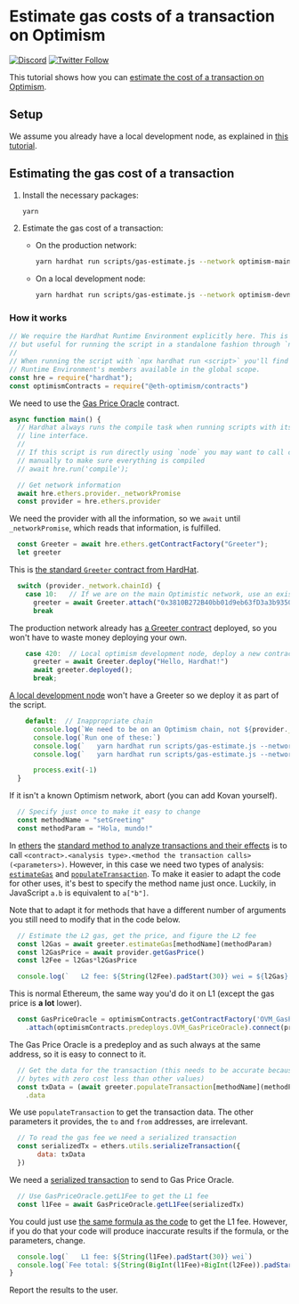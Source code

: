 # Estimate gas costs of a transaction on Optimism

[![Discord](https://img.shields.io/discord/667044843901681675.svg?color=768AD4&label=discord&logo=https%3A%2F%2Fdiscordapp.com%2Fassets%2F8c9701b98ad4372b58f13fd9f65f966e.svg)](https://discord.com/channels/667044843901681675)
[![Twitter Follow](https://img.shields.io/twitter/follow/optimismPBC.svg?label=optimismPBC&style=social)](https://twitter.com/optimismPBC)

This tutorial shows how you can [estimate the cost of a transaction on Optimism](https://community.optimism.io/docs/developers/build/transaction-fees). 

## Setup

We assume you already have a local development node, as explained in [this tutorial](https://github.com/ethereum-optimism/optimism-tutorial/tree/main/hardhat).

## Estimating the gas cost of a transaction

1. Install the necessary packages:
   ```sh
   yarn
   ```

1. Estimate the gas cost of a transaction:
   - On the production network:
     ```sh
     yarn hardhat run scripts/gas-estimate.js --network optimism-mainnet
     ```
   - On a local development node:
     ```sh
     yarn hardhat run scripts/gas-estimate.js --network optimism-devnode
     ```
     
### How it works

```javascript
// We require the Hardhat Runtime Environment explicitly here. This is optional
// but useful for running the script in a standalone fashion through `node <script>`.
//
// When running the script with `npx hardhat run <script>` you'll find the Hardhat
// Runtime Environment's members available in the global scope.
const hre = require("hardhat");
const optimismContracts = require("@eth-optimism/contracts")
```

We need to use the [Gas Price Oracle](https://github.com/ethereum-optimism/optimism/blob/develop/packages/contracts/contracts/L2/predeploys/OVM_GasPriceOracle.sol) contract.

```js
async function main() {
  // Hardhat always runs the compile task when running scripts with its command
  // line interface.
  //
  // If this script is run directly using `node` you may want to call compile
  // manually to make sure everything is compiled
  // await hre.run('compile');

  // Get network information
  await hre.ethers.provider._networkPromise
  const provider = hre.ethers.provider
```  

We need the provider with all the information, so we `await` until `_networkPromise`, which reads that information, is fulfilled.


```js
  const Greeter = await hre.ethers.getContractFactory("Greeter");
  let greeter
```

This is [the standard `Greeter` contract from HardHat](https://github.com/nomiclabs/hardhat/blob/master/packages/hardhat-core/sample-projects/basic/contracts/Greeter.sol).

```js
  switch (provider._network.chainId) {
    case 10:   // If we are on the main Optimistic network, use an existing contract
      greeter = await Greeter.attach("0x3810B272B40bb01d9eb63fD3a3b935011A40Fa71")
      break
```

The production network already has [a Greeter contract](https://optimistic.etherscan.io/address/0x3810b272b40bb01d9eb63fd3a3b935011a40fa71) deployed, so you won't have to waste money deploying your own.

```js
    case 420:  // Local optimism development node, deploy a new contract
      greeter = await Greeter.deploy("Hello, Hardhat!")
      await greeter.deployed();
      break;
```

[A local development node](https://community.optimism.io/docs/developers/build/dev-node) won't have a Greeter so we deploy it as part of the script.

```js
    default:  // Inappropriate chain
      console.log(`We need to be on an Optimism chain, not ${provider._network.name}`)
      console.log(`Run one of these:`)
      console.log(`   yarn hardhat run scripts/gas-estimate.js --network optimism-devnode`)
      console.log(`   yarn hardhat run scripts/gas-estimate.js --network optimism-mainnet`)

      process.exit(-1)
  }
```  

If it isn't a known Optimism network, abort (you can add Kovan yourself).

```js
  // Specify just once to make it easy to change
  const methodName = "setGreeting"
  const methodParam = "Hola, mundo!"
```  

In [ethers](https://docs.ethers.io/v5/) the [standard method to analyze transactions and their effects](https://docs.ethers.io/v5/api/contract/contract/#Contract--check) is to call `<contract>.<analysis type>.<method the transaction calls>(<parameters>)`. However, in this case we need two types of analysis: [`estimateGas`](https://docs.ethers.io/v5/api/contract/contract/#contract-estimateGas) and [`populateTransaction`](https://docs.ethers.io/v5/api/contract/contract/#contract-populateTransaction). To make it easier to adapt the code for other uses, it's best to specify the method name just once. Luckily, in JavaScript `a.b` is equivalent to `a["b"]`.

Note that to adapt it for methods that have a different number of arguments you still need to modify that in the code below.

```js
  // Estimate the L2 gas, get the price, and figure the L2 fee
  const l2Gas = await greeter.estimateGas[methodName](methodParam)
  const l2GasPrice = await provider.getGasPrice()
  const l2Fee = l2Gas*l2GasPrice

  console.log(`   L2 fee: ${String(l2Fee).padStart(30)} wei = ${l2Gas} gas * ${l2GasPrice} wei/gas`)
```

This is normal Ethereum, the same way you'd do it on L1 (except the gas price is **a lot** lower).

```js
  const GasPriceOracle = optimismContracts.getContractFactory('OVM_GasPriceOracle')
    .attach(optimismContracts.predeploys.OVM_GasPriceOracle).connect(provider)
```

The Gas Price Oracle is a predeploy and as such always at the same address, so it is easy to connect to it.

```js
  // Get the data for the transaction (this needs to be accurate because
  // bytes with zero cost less than other values)
  const txData = (await greeter.populateTransaction[methodName](methodParam))
    .data
```

We use `populateTransaction` to get the transaction data. The other parameters it provides, the `to` and `from` addresses, are irrelevant.

```js
  // To read the gas fee we need a serialized transaction
  const serializedTx = ethers.utils.serializeTransaction({
       data: txData 
  })
```

We need a [serialized transaction](https://docs.ethers.io/v5/api/utils/transactions/#utils-serializeTransaction) to send to Gas Price Oracle.

```js
  // Use GasPriceOracle.getL1Fee to get the L1 fee
  const l1Fee = await GasPriceOracle.getL1Fee(serializedTx)
```

You could just use [the same formula as the code](https://github.com/ethereum-optimism/optimism/blob/develop/packages/contracts/contracts/L2/predeploys/OVM_GasPriceOracle.sol#L117-L124) to get the L1 fee. However, if you do that your code will produce inaccurate results if the formula, or the parameters, change. 


```js
  console.log(`   L1 fee: ${String(l1Fee).padStart(30)} wei`)
  console.log(`Fee total: ${String(BigInt(l1Fee)+BigInt(l2Fee)).padStart(30)} wei`)
}
```

Report the results to the user.
